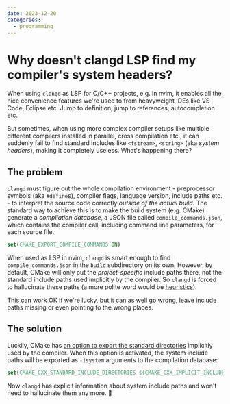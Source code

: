 ```yaml
---
date: 2023-12-20
categories:
  - programming
---
```


# Why doesn't clangd LSP find my compiler's system headers?

When using `clangd` as LSP for C/C++ projects, e.g. in nvim, it
enables all the nice convenience features we're used to from
heavyweight IDEs like VS Code, Eclipse etc.
Jump to definition, jump to references, autocompletion etc.

But sometimes, when using more complex compiler setups like multiple different
compilers installed in parallel, cross compilation etc., it can suddenly fail
to find standard includes like `<fstream>`, `<string>` (aka *system headers*),
making it completely useless. What's happening there?

<!-- more -->

## The problem

`clangd` must figure out the whole compilation environment - preprocessor symbols
(aka `#define`s), compiler flags, language version, include paths etc. - to interpret
the source code correctly *outside of the actual build*.
The standard way to achieve this is to make the build system (e.g. CMake) generate a
*compilation database*, a JSON file called `compile_commands.json`, which contains
the compiler call, including command line parameters, for each source file.

```cmake
set(CMAKE_EXPORT_COMPILE_COMMANDS ON)
```

When used as LSP in nvim, `clangd` is smart enough to find `compile_commands.json`
in the `build` subdirectory on its own. However, by default, CMake will only put
the *project-specific* include paths there, not the standard include paths
used implicitly by the compiler.
So `clangd` is forced to hallucinate these paths (a more polite word would be
[heuristics](https://clangd.llvm.org/guides/system-headers#heuristic-search-for-system-headers)).

This can work OK if we're lucky, but it can as well go wrong, leave include paths
missing or even pointing to the wrong places.

## The solution

Luckily, CMake has
[an option to export the standard directories](https://gitlab.kitware.com/cmake/cmake/-/issues/20912#note_795673)
implicitly used by the compiler. When this option is activated, the system include paths
will be exported as `-isystem` arguments to the compilation database:

```cmake
set(CMAKE_CXX_STANDARD_INCLUDE_DIRECTORIES ${CMAKE_CXX_IMPLICIT_INCLUDE_DIRECTORIES})
```

Now `clangd` has explicit information about system include paths and won't need
to hallucinate them any more. 🎉
